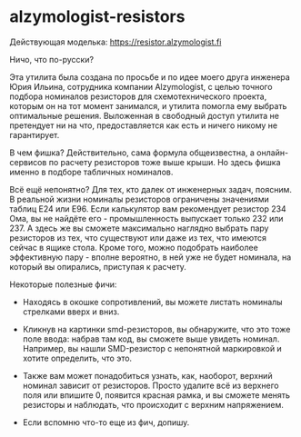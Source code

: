 # alzymologist-resistors

Действующая моделька: https://resistor.alzymologist.fi

Ничо, что по-русски?

Эта утилита была создана по просьбе и по идее моего друга инженера Юрия Ильина, сотрудника компании Alzymologist, с целью точного подбора номиналов резисторов для схемотехнического проекта, которым он на тот момент занимался, и утилита помогла ему выбрать оптимальные решения.
Выложенная в свободный доступ утилита не претендует ни на что, предоставляется как есть и ничего никому не гарантирует.

В чем фишка? Действительно, сама формула общеизвестна, а онлайн-сервисов по расчету резисторов тоже выше крыши. Но здесь фишка именно в подборе табличных номиналов.

Всё ещё непонятно? Для тех, кто далек от инженерных задач, поясним. В реальной жизни номиналы резисторов ограничены значениями таблиц E24 или E96. Если калькулятор вам рекомендует резистор 234 Ома, вы не найдёте его - промышленность выпускает только 232 или 237. А здесь же вы сможете максимально наглядно выбрать пару резисторов из тех, что существуют или даже из тех, что имеются сейчас в ящике стола. Кроме того, можно подобрать наиболее эффективную пару - вполне вероятно, в ней уже не будет номинала, на который вы опирались, приступая к расчету.

Некоторые полезные фичи:

- Находясь в окошке сопротивлений, вы можете листать номиналы стрелками вверх и вниз.

- Кликнув на картинки smd-резисторов, вы обнаружите, что это тоже поле ввода: набрав там код, вы сможете выше увидеть номинал. Например, вы нашли SMD-резистор с непонятной маркировкой и хотите определить, что это.

- Также вам может понадобиться узнать, как, наоборот, верхний номинал зависит от резисторов. Просто удалите всё из верхнего поля или впишите 0, появится красная рамка, и вы сможете менять резисторы и наблюдать, что происходит с верхним напряжением.

- Если вспомню что-то еще из фич, допишу.

